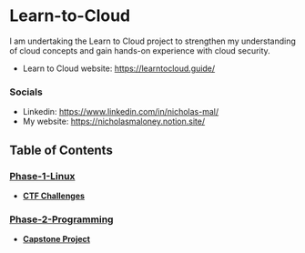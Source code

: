 # Learn-to-Cloud
I am undertaking the Learn to Cloud project to strengthen my understanding of cloud concepts and gain hands-on experience with cloud security.
* Learn to Cloud website: https://learntocloud.guide/

### Socials 
* Linkedin: https://www.linkedin.com/in/nicholas-mal/
* My website: https://nicholasmaloney.notion.site/

## Table of Contents
### [Phase-1-Linux](/Phase-1-Linux)
- [**CTF Challenges**](/Phase-1-Linux#ctf-challenges)
### [Phase-2-Programming](/Phase-2-Programming)
- [**Capstone Project**](/Phase-2-Programming#Capstone)
    
